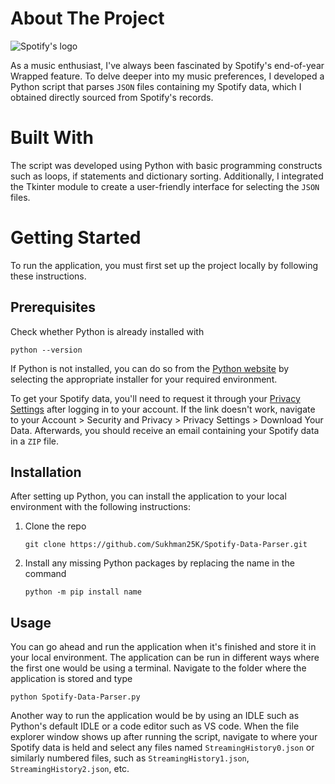 # About The Project
<img src="https://developer.spotify.com/images/guidelines/design/icon3@2x.png" alt="Spotify's logo">

As a music enthusiast, I've always been fascinated by Spotify's end-of-year Wrapped feature. To delve deeper into my music preferences, I developed a Python script that parses ```JSON``` files containing my Spotify data, which I obtained directly sourced from Spotify's records.

# Built With
The script was developed using Python with basic programming constructs such as loops, if statements and dictionary sorting. Additionally, I integrated the Tkinter module to create a user-friendly interface for selecting the ```JSON``` files.

# Getting Started
To run the application, you must first set up the project locally by following these instructions.

## Prerequisites
Check whether Python is already installed with
```
python --version
```
If Python is not installed, you can do so from the [Python website](https://www.python.org/downloads) by selecting the appropriate installer for your required environment.

To get your Spotify data, you'll need to request it through your <a href="https://www.spotify.com/account/privacy/?_ga=2.64874150.884709572.1724867443-1369734665.1707232595">Privacy Settings</a> after logging in to your account. If the link doesn't work, navigate to your Account > Security and Privacy > Privacy Settings > Download Your Data. Afterwards, you should receive an email containing your Spotify data in a ```ZIP``` file.

## Installation
After setting up Python, you can install the application to your local environment with the following instructions:
1. Clone the repo
   ```
   git clone https://github.com/Sukhman25K/Spotify-Data-Parser.git
   ```
2. Install any missing Python packages by replacing the name in the command 
   ```
   python -m pip install name
   ```


## Usage
You can go ahead and run the application when it's finished and store it in your local environment. The application can be run in different ways where the first one would be using a terminal. Navigate to the folder where the application is stored and type
```
python Spotify-Data-Parser.py
```

Another way to run the application would be by using an IDLE such as Python's default IDLE or a code editor such as VS code. When the file explorer window shows up after running the script, navigate to where your Spotify data is held and select any files named ```StreamingHistory0.json``` or similarly numbered files, such as ```StreamingHistory1.json```, ```StreamingHistory2.json```, etc.
